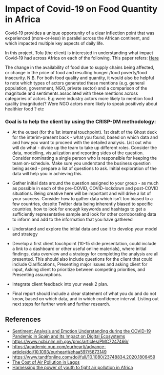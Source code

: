# Impact of Covid-19 on Food Quantity in Africa

Covid-19 provides a unique opportunity of a clear inflection point that was experienced (more-or-less) in parallel across the African continent, and which impacted multiple key aspects of daily life.

In this project, Tolu (the client) is interested in understanding what impact Covid-19 had across Africa on each of the following.  This paper refers: [Here](https://www.cambridge-africa.cam.ac.uk/cambridge-africa-updates/sentiment-and-opinion-analysis-of-public-space-physical-activity-in-lagos-during-lockdown-a-data-driven-approach-to-developing-context-aware-public-health-messaging-to-reduce-disease-vulnerability-and-improve-covid-19-control)

The change in the availability of food  due to supply chains being affected, or change in the price of food and resulting hunger /food poverty/food insecurity. N.B. For both food quality and quantity, it would also be helpful to note which types of actors generated these mentions (e.g. general population, government, NGO, private sector) and a comparison of the magnitude and sentiments associated with these mentions across categories of actors. E.g were industry actors more likely to mention food quality (magnitude)? Were NGO actors more likely to speak positively about healthier food ? etc 

### Goal is to help the client by using the CRISP-DM methodology:

*  At the outset (for the 1st internal touchpoint). 1st draft of the Ghost deck for the interim-present back - what you found, based on which data and and how you want to proceed with the detailed analysis. List out who will do what - divide up the team to take up different roles.  Consider the data, modelling, visualization and reporting sides of the question.  Consider nominating a single person who is responsible for keeping the team on-schedule. Make sure you understand the business question being asked - prepare a list of questions to ask.  Initial exploration of the data will help you in achieving this.

* Gather initial data around the question assigned to your group - as much as possible in each of the pre-COVID, COVID-lockdown and post-COVID situations.  Being creative here will be important and will drive a lot of your success.  Consider how to gather data which isn’t too biased to a few countries, despite Twitter data being inherently biased to specific countries, how to look for enough keywords and hashtags to get a sufficiently representative sample and look for other corroborating data to inform and add to the information that you have gathered
* Understand and explore the initial data and use it to develop your model and strategy
* Develop a first client touchpoint (10-15 slide presentation, could include a link to a dashboard or other useful online materials), where initial findings, data overview and a strategy for completing the analysis are all presented.  This should also include questions for the client that could include Clarifications, Presenting major issues and asking client for input, Asking client to prioritize between competing priorities, and Presenting assumptions.
* Integrate client feedback into your week 2 plan.
* Final report should include a clear statement of what you do and do not know, based on which data, and in which confidence interval.  Listing out next steps for further work and further research.

## References
- [Sentiment Analysis and Emotion Understanding during the COVID-19 Pandemic in Spain and Its Impact on Digital Ecosystems](https://link.springer.com/referenceworkentry/10.1007%2F978-3-319-28099-8_547-1)
- https://www.ncbi.nlm.nih.gov/pmc/articles/PMC7247466/ 
- https://academic.oup.com/eurheartj/advance-article/doi/10.1093/eurheartj/ehaa597/5873149
- https://www.tandfonline.com/doi/full/10.1080/23748834.2020.1806459
- [The Cost of Air Pollution in Lagos](https://www.ncbi.nlm.nih.gov/pmc/articles/PMC7480567/pdf/ZGHA_13_1810415.pdf)
- [Harnessing the power of youth to fight air pollution in Africa](https://www.iqair.com/ethiopia)

